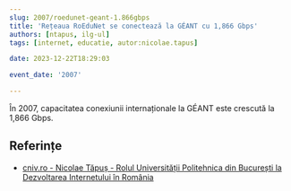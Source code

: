 ```yaml
---
slug: 2007/roedunet-geant-1.866gbps
title: 'Rețeaua RoEduNet se conectează la GÉANT cu 1,866 Gbps'
authors: [ntapus, ilg-ul]
tags: [internet, educatie, autor:nicolae.tapus]

date: 2023-12-22T18:29:03

event_date: '2007'

---
```


În 2007, capacitatea conexiunii internaționale la GÉANT este
crescută la 1,866 Gbps.

<!-- truncate -->

## Referințe

- [cniv.ro - Nicolae Tăpuș - Rolul Universității Politehnica din București la Dezvoltarea Internetului în România](https://cniv.ro/documents/26/CNIV_Volum_Aniversar_2023_-_Versiune_Online_DPxioQg.pdf)
